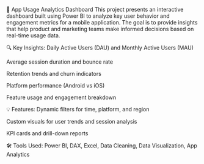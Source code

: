 📱 App Usage Analytics Dashboard
This project presents an interactive dashboard built using Power BI to analyze key user behavior and engagement metrics for a mobile application. The goal is to provide insights that help product and marketing teams make informed decisions based on real-time usage data.

🔍 Key Insights:
Daily Active Users (DAU) and Monthly Active Users (MAU)

Average session duration and bounce rate

Retention trends and churn indicators

Platform performance (Android vs iOS)

Feature usage and engagement breakdown

💡 Features:
Dynamic filters for time, platform, and region

Custom visuals for user trends and session analysis

KPI cards and drill-down reports

🛠 Tools Used:
Power BI, DAX, Excel, Data Cleaning, Data Visualization, App Analytics

